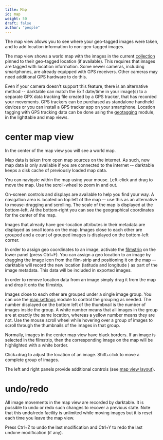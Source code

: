 ```yaml
---
title: Map
id: map
weight: 50
draft: false
author: "people"
---
```


The map view allows you to see where your geo-tagged images were taken, and to add location information to non-geo-tagged images.

The map view shows a world map with the images in the current [collection](../lighttable/digital-asset-management/collections.md) pinned to their geo-tagged location (if available). This requires that images are tagged with location information. Some newer cameras, including smartphones, are already equipped with GPS receivers. Other cameras may need additional GPS hardware to do this.

Even if your camera doesn't support this feature, there is an alternative method -- darktable can match the Exif date/time in your image(s) to a separate GPX data tracking file created by a GPS tracker, that has recorded your movements. GPS trackers can be purchased as standalone handheld devices or you can install a GPS tracker app on your smartphone. Location tagging with GPS tracking data can be done using the [geotagging](../module-reference/utility-modules/shared/geotagging.md) module, in the lighttable and map views.

# center map view

In the center of the map view you will see a world map.

Map data is taken from open map sources on the internet. As such, new map data is only available if you are connected to the internet -- darktable keeps a disk cache of previously loaded map data.

You can navigate within the map using your mouse. Left-click and drag to move the map. Use the scroll-wheel to zoom in and out.

On-screen controls and displays are available to help you find your way. A navigation area is located on top left of the map -- use this as an alternative to mouse-dragging and scrolling. The scale of the map is displayed at the bottom-left. At the bottom-right you can see the geographical coordinates for the center of the map.

Images that already have geo-location attributes in their metadata are displayed as small icons on the map. Images close to each other are grouped and a count of grouped images is displayed on the bottom-left corner.

In order to assign geo coordinates to an image, activate the [filmstrip](../module-reference/utility-modules/shared/filmstrip.md) on the lower panel (press Ctrl+F). You can assign a geo location to an image by dragging the image icon from the film-strip and positioning it on the map -- darktable will record the new location (latitude and longitude ) as part of the image metadata. This data will be included in exported images.

In order to remove location data from an image simply drag it from the map and drop it onto the filmstrip.

Images close to each other are grouped under a single image group. You can use the  [map settings](../module-reference/utility-modules/map/map-settings.md) module to control the grouping as needed. The number displayed on the bottom left of the thumbnail is the number of images inside the group. A white number means that all images in the group are at exactly the same location, whereas a yellow number means they are not. Use the mouse scroll wheel while hovering over a group of images to scroll through the thumbnails of the images in that group.

Normally, images in the center map view have black borders. If an image is selected in the filmstrip, then the corresponding image on the map will be highlighted with a white border.

Click+drag to adjust the location of an image. Shift+click to move a complete group of images.

The left and right panels provide additional controls (see [map view layout](./map-view-layout.md)).

# undo/redo

All image movements in the map view are recorded by darktable. It is possible to undo or redo such changes to recover a previous state. Note that this undo/redo facility is unlimited while moving images but it is reset each time you leave the map view.

Press Ctrl+Z to undo the last modification and Ctrl+Y to redo the last undone modification (if any).
